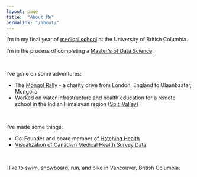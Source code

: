 ```yaml
---
layout: page
title:  "About Me"
permalink: "/about/"
---
```


I'm in my final year of [medical school](http://mdprogram.med.ubc.ca/2016/10/11/md-student-daniel-raff-receives-the-2016-canadian-medical-hall-of-fame-award/) at the University of British Columbia. 

I'm in the process of completing a [Master's of Data Science](https://masterdatascience.science.ubc.ca/).  

<br>


I've gone on some adventures:

* The [Mongol Rally](http://www.theadventurists.com/mongol-rally-where-and-when/) - a charity drive from London, England to Ulaanbaatar, Mongolia  
* Worked on water infrastructure and health education for a remote school in the Indian Himalayan region ([Spiti Valley](https://en.wikipedia.org/wiki/Spiti_Valley))  

<br>

I've made some things:

* Co-Founder and board member of [Hatching Health](http://www.hatchinghealth.com/)
* [Visualization of Canadian Medical Health Survey Data](https://raffrica.shinyapps.io/cad_mental_health_viz/)

<br>

I like to [swim](http://vancouver.ca/parks-recreation-culture/kitsilano-pool.aspx), [snowboard](https://www.whistlerblackcomb.com/), run, and bike in Vancouver, British Columbia.  
